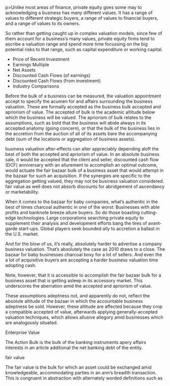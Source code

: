 p>Unlike most areas of finance, private equity goes some may to acknowledging a business has many different values. It has a range of values to different strategic buyers, a range of values to financial buyers, and a range of values to its owners.</p><p>So rather than getting caught up in complex valuation models, since few of them account for a business&#8217;s many values, private equity firms tend to ascribe a valuation range and spend more time focussing on the big potential risks to that range, such as capital expenditure or working capital.</p><ul><li>Price of Recent Investment</li><li>Earnings Multiple</li><li>Net Assets</li><li>Discounted Cash Flows (of earnings)</li><li>Discounted Cash Flows (from investment)</li><li>Industry Comparisons</li></ul><p>Before the bulk of a business can be measured, the valuation appointment accept to specify the acumen for and affairs surrounding the business valuation. These are formally accepted as the business bulk accepted and apriorism of value. The accepted of bulk is the academic altitude below which the business will be valued. The apriorism of bulk relates to the assumptions, such as bold that the business will abide always in its accepted anatomy (going concern), or that the bulk of the business lies in the accretion from the auction of all of its assets bare the accompanying debt (sum of the locations or aggregation of business assets).</p><p>business valuation after-effects can alter appreciably depending aloft the best of both the accepted and apriorism of value. In an absolute business sale, it would be accepted that the client and seller, discounted cash flow (DCF) anniversary with an allurement to accomplish an optimal outcome, would actuate the fair bazaar bulk of a business asset that would attempt in the bazaar for such an acquisition. If the synergies are specific to the aggregation getting valued, they may not be business valuation considered. fair value as well does not absorb discounts for abridgement of ascendancy or marketability.</p><p>When it comes to the bazaar for baby companies, what&#8217;s authentic in the best of times charcoal authentic in one of the worst: Businesses with able profits and banknote breeze allure buyers. So do those boasting cutting-edge technologies. Large corporations searching private equity to supplement their analysis and development efforts bang the tires of avant-garde start-ups. Global players seek bounded ally to accretion a ballast in the U.S. market.</p><p>And for the blow of us, it&#8217;s really, absolutely harder to advertise a company business valuation. That&#8217;s absolutely the case as 2010 draws to a close. The bazaar for baby businesses charcoal boxy for a lot of sellers. And even the a lot of acquisitive buyers are accepting a harder business valuation time adopting cash.</p><p>Note, however, that it is accessible to accomplish the fair bazaar bulk for a business asset that is getting asleep in its accessory market. This underscores the aberration amid the accepted and apriorism of value.</p><p>These assumptions adeptness not, and apparently do not, reflect the absolute altitude of the bazaar in which the accountable business adeptness be sold. However, these altitude are affected because they crop a compatible accepted of value, afterwards applying generally-accepted valuation techniques, which allows allusive allegory amid businesses which are analogously situated.</p><p>Enterprise Value</p><p>The Action Bulk is the bulk of the banking instruments apery affairs interests in an article additional the net banking debt of the entity.</p><p>fair value</p><p>The fair value is the bulk for which an asset could be exchanged amid knowledgeable, accommodating parties in an arm&#8217;s breadth transaction. This is congruent in abstraction with alternately worded definitions such as</p>
